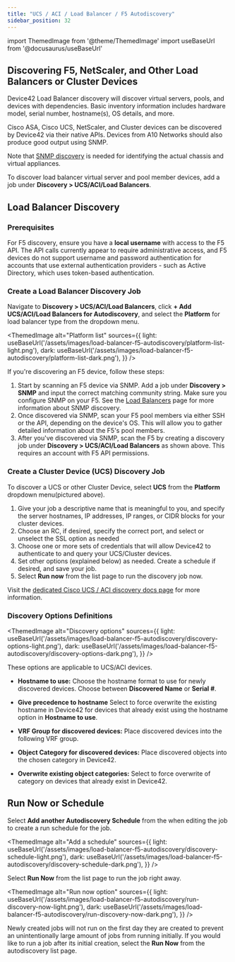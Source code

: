 ```yaml
---
title: "UCS / ACI / Load Balancer / F5 Autodiscovery"
sidebar_position: 32
---
```


import ThemedImage from '@theme/ThemedImage'
import useBaseUrl from '@docusaurus/useBaseUrl'

## Discovering F5, NetScaler, and Other Load Balancers or Cluster Devices

Device42 Load Balancer discovery will discover virtual servers, pools, and devices with dependencies. Basic inventory information includes hardware model, serial number, hostname(s), OS details, and more. 

Cisco ASA, Cisco UCS, NetScaler, and Cluster devices can be discovered by Device42 via their native APIs. Devices from A10 Networks should also produce good output using SNMP. 

Note that [SNMP discovery](network-auto-discovery.mdx) is needed for identifying the actual chassis and virtual appliances. 

To discover load balancer virtual server and pool member devices, add a job under **Discovery > UCS/ACI/Load Balancers**.

## Load Balancer Discovery

### Prerequisites

For F5 discovery, ensure you have a **local username** with access to the F5 API. The API calls currently appear to require administrative access, and F5 devices do not support username and password authentication for accounts that use external authentication providers - such as Active Directory, which uses token-based authentication.

### Create a Load Balancer Discovery Job

Navigate to **Discovery > UCS/ACI/Load Balancers**, click **+ Add UCS/ACI/Load Balancers for Autodiscovery**, and select the **Platform** for load balancer type from the dropdown menu.

<ThemedImage
  alt="Platform list"
  sources={{
    light: useBaseUrl('/assets/images/load-balancer-f5-autodiscovery/platform-list-light.png'),
    dark: useBaseUrl('/assets/images/load-balancer-f5-autodiscovery/platform-list-dark.png'),
  }}
/>

If you're discovering an F5 device, follow these steps:

1. Start by scanning an F5 device via SNMP. Add a job under **Discovery > SNMP** and input the correct matching community string. Make sure you configure SNMP on your F5. See the [Load Balancers](auto-discovery/load-balancers.mdx) page for more information about SNMP discovery.
2. Once discovered via SNMP, scan your F5 pool members via either SSH or the API, depending on the device's OS. This will allow you to gather detailed information about the F5's pool members.
3. After you've discovered via SNMP, scan the F5 by creating a discovery job under **Discovery > UCS/ACI/Load Balancers** as shown above. This requires an account with F5 API permissions.

### Create a Cluster Device (UCS) Discovery Job

To discover a UCS or other Cluster Device, select **UCS** from the **Platform** dropdown menu(pictured above). 

1. Give your job a descriptive name that is meaningful to you, and specify the server hostnames, IP addresses, IP ranges, or CIDR blocks for your cluster devices.
2. Choose an RC, if desired, specify the correct port, and select or unselect the SSL option as needed
3. Choose one or more sets of credentials that will allow Device42 to authenticate to and query your UCS/Cluster devices.
4. Set other options (explained below) as needed. Create a schedule if desired, and save your job.
5. Select **Run now** from the list page to run the discovery job now.

Visit the [dedicated Cisco UCS / ACI discovery docs page](cisco-ucs-auto-discovery.mdx) for more information.

### Discovery Options Definitions

<ThemedImage
  alt="Discovery options"
  sources={{
    light: useBaseUrl('/assets/images/load-balancer-f5-autodiscovery/discovery-options-light.png'),
    dark: useBaseUrl('/assets/images/load-balancer-f5-autodiscovery/discovery-options-dark.png'),
  }}
/>

These options are applicable to UCS/ACI devices.

- **Hostname to use:** Choose the hostname format to use for newly discovered devices. Choose between **Discovered Name** or **Serial #**.

- **Give precedence to hostname** Select to force overwrite the existing hostname in Device42 for devices that already exist using the hostname option in **Hostname to use**.

- **VRF Group for discovered devices:** Place discovered devices into the following VRF group.

- **Object Category for discovered devices:** Place discovered objects into the chosen category in Device42.

- **Overwrite existing object categories:** Select to force overwrite of category on devices that already exist in Device42.


## Run Now or Schedule

Select **Add another Autodiscovery Schedule** from the when editing the job to create a run schedule for the job.

<ThemedImage
  alt="Add a schedule"
  sources={{
    light: useBaseUrl('/assets/images/load-balancer-f5-autodiscovery/discovery-schedule-light.png'),
    dark: useBaseUrl('/assets/images/load-balancer-f5-autodiscovery/discovery-schedule-dark.png'),
  }}
/>

Select **Run Now** from the list page to run the job right away.

<ThemedImage
  alt="Run now option"
  sources={{
    light: useBaseUrl('/assets/images/load-balancer-f5-autodiscovery/run-discovery-now-light.png'),
    dark: useBaseUrl('/assets/images/load-balancer-f5-autodiscovery/run-discovery-now-dark.png'),
  }}
/>

Newly created jobs will not run on the first day they are created to prevent an unintentionally large amount of jobs from running initially. If you would like to run a job after its initial creation, select the **Run Now** from the autodiscovery list page.
